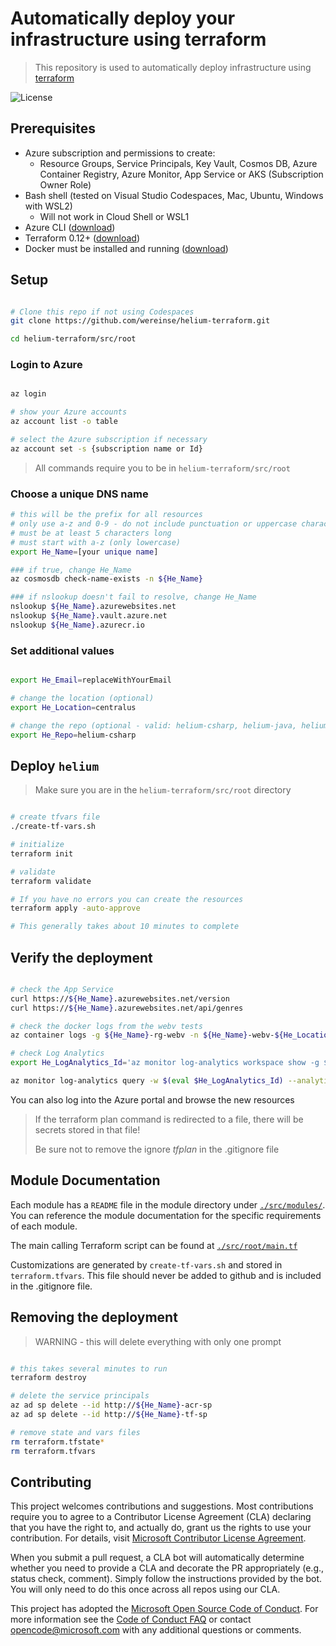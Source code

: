 # Automatically deploy your infrastructure using terraform

> This repository is used to automatically deploy infrastructure using [terraform](https://www.hashicorp.com/products/terraform)

![License](https://img.shields.io/badge/license-MIT-green.svg)

>

## Prerequisites

- Azure subscription and permissions to create:
  - Resource Groups, Service Principals, Key Vault, Cosmos DB, Azure Container Registry, Azure Monitor, App Service or AKS (Subscription Owner Role)
- Bash shell (tested on Visual Studio Codespaces, Mac, Ubuntu, Windows with WSL2)
  - Will not work in Cloud Shell or WSL1
- Azure CLI ([download](https://docs.microsoft.com/en-us/cli/azure/install-azure-cli?view=azure-cli-latest))
- Terraform 0.12+ ([download](https://www.terraform.io/downloads.html))
- Docker must be installed and running ([download](https://docs.docker.com/get-docker/))

## Setup

```bash

# Clone this repo if not using Codespaces
git clone https://github.com/wereinse/helium-terraform.git

cd helium-terraform/src/root

```

### Login to Azure

```bash

az login

# show your Azure accounts
az account list -o table

# select the Azure subscription if necessary
az account set -s {subscription name or Id}

```

> All commands require you to be in `helium-terraform/src/root`

### Choose a unique DNS name

```bash
# this will be the prefix for all resources
# only use a-z and 0-9 - do not include punctuation or uppercase characters
# must be at least 5 characters long
# must start with a-z (only lowercase)
export He_Name=[your unique name]

### if true, change He_Name
az cosmosdb check-name-exists -n ${He_Name}

### if nslookup doesn't fail to resolve, change He_Name
nslookup ${He_Name}.azurewebsites.net
nslookup ${He_Name}.vault.azure.net
nslookup ${He_Name}.azurecr.io

```

### Set additional values

```bash

export He_Email=replaceWithYourEmail

# change the location (optional)
export He_Location=centralus

# change the repo (optional - valid: helium-csharp, helium-java, helium-typescript)
export He_Repo=helium-csharp

```

## Deploy `helium`

> Make sure you are in the `helium-terraform/src/root` directory

```bash

# create tfvars file
./create-tf-vars.sh

# initialize
terraform init

# validate
terraform validate

# If you have no errors you can create the resources
terraform apply -auto-approve

# This generally takes about 10 minutes to complete

```

## Verify the deployment

```bash

# check the App Service
curl https://${He_Name}.azurewebsites.net/version
curl https://${He_Name}.azurewebsites.net/api/genres

# check the docker logs from the webv tests
az container logs -g ${He_Name}-rg-webv -n ${He_Name}-webv-${He_Location}

# check Log Analytics
export He_LogAnalytics_Id='az monitor log-analytics workspace show -g ${He_Name}-rg-webv -n ${He_Name}-webv-logs --query customerId -o tsv'

az monitor log-analytics query -w $(eval $He_LogAnalytics_Id) --analytics-query "ContainerInstanceLog_CL | sort by TimeGenerated"

```

You can also log into the Azure portal and browse the new resources

> If the terraform plan command is redirected to a file, there will be secrets stored in that file!
>
> Be sure not to remove the ignore *tfplan* in the .gitignore file
>

## Module Documentation

Each module has a `README` file in the module directory under [`./src/modules/`](./src/modules/). You can reference the module documentation for the specific requirements of each module.

The main calling Terraform script can be found at [`./src/root/main.tf`](./src/root/main.tf)

Customizations are generated by `create-tf-vars.sh` and stored in `terraform.tfvars`.  This file should never be added to github and is included in the .gitignore file.

## Removing the deployment

>
> WARNING - this will delete everything with only one prompt
>

```bash

# this takes several minutes to run
terraform destroy

# delete the service principals
az ad sp delete --id http://${He_Name}-acr-sp
az ad sp delete --id http://${He_Name}-tf-sp

# remove state and vars files
rm terraform.tfstate*
rm terraform.tfvars

```

## Contributing

This project welcomes contributions and suggestions. Most contributions require you to agree to a Contributor License Agreement (CLA) declaring that you have the right to, and actually do, grant us the rights to use your contribution. For details, visit [Microsoft Contributor License Agreement](https://cla.opensource.microsoft.com).

When you submit a pull request, a CLA bot will automatically determine whether you need to provide a CLA and decorate the PR appropriately (e.g., status check, comment). Simply follow the instructions provided by the bot. You will only need to do this once across all repos using our CLA.

This project has adopted the [Microsoft Open Source Code of Conduct](https://opensource.microsoft.com/codeofconduct/). For more information see the [Code of Conduct FAQ](https://opensource.microsoft.com/codeofconduct/faq/) or contact [opencode@microsoft.com](mailto:opencode@microsoft.com) with any additional questions or comments.
